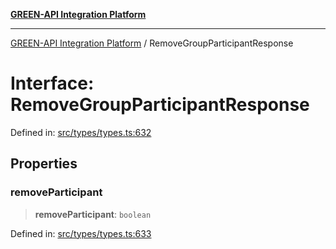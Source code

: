 [**GREEN-API Integration Platform**](../README.md)

***

[GREEN-API Integration Platform](../globals.md) / RemoveGroupParticipantResponse

# Interface: RemoveGroupParticipantResponse

Defined in: [src/types/types.ts:632](https://github.com/green-api/greenapi-integration/blob/62a96bf9bfbccb88022bc7b0859de19e8c48289f/src/types/types.ts#L632)

## Properties

### removeParticipant

> **removeParticipant**: `boolean`

Defined in: [src/types/types.ts:633](https://github.com/green-api/greenapi-integration/blob/62a96bf9bfbccb88022bc7b0859de19e8c48289f/src/types/types.ts#L633)
